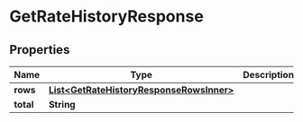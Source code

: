 

# GetRateHistoryResponse


## Properties

| Name | Type | Description | Notes |
|------------ | ------------- | ------------- | -------------|
|**rows** | [**List&lt;GetRateHistoryResponseRowsInner&gt;**](GetRateHistoryResponseRowsInner.md) |  |  [optional] |
|**total** | **String** |  |  [optional] |



